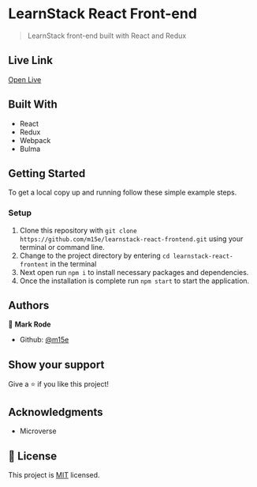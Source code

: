 # LearnStack React Front-end

> LearnStack front-end built with React and Redux

## Live Link

[Open Live](https://m15e-react-bookstore.herokuapp.com/)

## Built With

- React
- Redux
- Webpack
- Bulma

## Getting Started

To get a local copy up and running follow these simple example steps.

### Setup

1.  Clone this repository with
    `git clone https://github.com/m15e/learnstack-react-frontend.git` using your terminal or command line.
2.  Change to the project directory by entering `cd learnstack-react-frontent` in the terminal
3.  Next open run `npm i` to install necessary packages and dependencies.
4.  Once the installation is complete run `npm start` to start the application.

## Authors

👤 **Mark Rode**

- Github: [@m15e](https://github.com/m15e)

## Show your support

Give a ⭐️ if you like this project!

## Acknowledgments

- Microverse

## 📝 License

This project is [MIT](lic.url) licensed.

